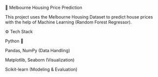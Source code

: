 🏡 Melbourne Housing Price Prediction

This project uses the Melbourne Housing Dataset to predict house prices with the help of Machine Learning (Random Forest Regressor).

⚙️ Tech Stack


Python 🐍

Pandas, NumPy (Data Handling)

Matplotlib, Seaborn (Visualization)

Scikit-learn (Modeling & Evaluation)
